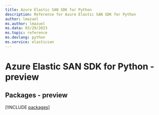 ```yaml
---
title: Azure Elastic SAN SDK for Python
description: Reference for Azure Elastic SAN SDK for Python
author: lmazuel
ms.author: lmazuel
ms.data: 03/29/2023
ms.topic: reference
ms.devlang: python
ms.service: elasticsan
---
```

# Azure Elastic SAN SDK for Python - preview
## Packages - preview
[!INCLUDE [packages](elastic-san-index.md)]